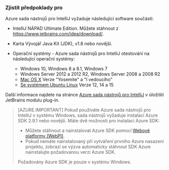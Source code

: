 ### <a name="prerequisites"></a>Zjistit předpoklady pro

Azure sada nástrojů pro IntelliJ vyžaduje následující software součásti:

* IntelliJ NÁPAD Ultimate Edition. Můžete stáhnout z <https://www.jetbrains.com/idea/download/>.

* Karta Vývojář Java Kit (JDK), v1.8 nebo novější. 

* Operační systémy - Azure sada nástrojů pro IntelliJ otestování na následující operační systémy:
    * Windows 10, Windows 8 a 8.1, Windows 7
    * Windows Server 2012 a 2012 R2, Windows Server 2008 a 2008 R2
    * [Mac OS X](http://www.apple.com/osx) Verze "Yosemite" a "l vedoucího"
    * [Se systémem Ubuntu Linux](http://www.ubuntu.com) Verze 12, 14 a 15

Další informace najdete na stránce [Azure sada nástrojů pro IntelliJ](https://plugins.jetbrains.com/plugin/8053) v úložišti JetBrains modulu plug-in.

> [AZURE.IMPORTANT] Pokud používáte Azure sada nástrojů pro IntelliJ v systému Windows, sada nástrojů vyžaduje instalaci Azure SDK 2.9.1 nebo novější. Máte dvě možnosti pro instalaci Azure SDK:
> 
> * Můžete stáhnout a nainstalovat Azure SDK pomocí [Webové platformy (WebPI)](http://go.microsoft.com/fwlink/?LinkID=252838).
> * Pokud nemáte nainstalovaný při vytváření prvního Azure nasazení projektu, zobrazí se výzva automaticky stáhnout SDK Azure nainstalujte požadovanou verzi Azure SDK.
> 
> Požadovány Azure SDK je pouze v systému Windows.
